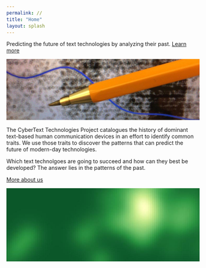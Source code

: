 ```yaml
---
permalink: //
title: "Home"
layout: splash
---
```


Predicting the future of text technologies by analyzing their past. [Learn more](https://stanford-cybertext.github.io/research/)

![Home banner](assets/images/Home_Banner.jpeg)

The CyberText Technologies Project catalogues the history of dominant text-based human communication devices in an effort to identify common traits. We use those traits to discover the patterns that can predict the future of modern-day technologies.

Which text technolgoes are going to succeed and how can they best be developed? The answer lies in the patterns of the past.

[More about us](https://stanford-cybertext.github.io/research/)

![In The Spotlight](assets/images/In_The_Spotlight.jpeg)
